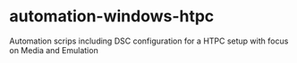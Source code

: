 # automation-windows-htpc
Automation scrips including DSC configuration for a HTPC setup with focus on Media and Emulation
